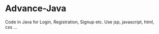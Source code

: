 # Advance-Java
Code in Java for Login, Registration, Signup etc. Use jsp, javascript, html, css ...

